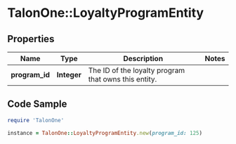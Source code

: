 # TalonOne::LoyaltyProgramEntity

## Properties

Name | Type | Description | Notes
------------ | ------------- | ------------- | -------------
**program_id** | **Integer** | The ID of the loyalty program that owns this entity. | 

## Code Sample

```ruby
require 'TalonOne'

instance = TalonOne::LoyaltyProgramEntity.new(program_id: 125)
```


